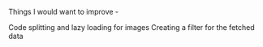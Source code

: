 Things I would want to improve -

Code splitting and lazy loading for images
Creating a filter for the fetched data
